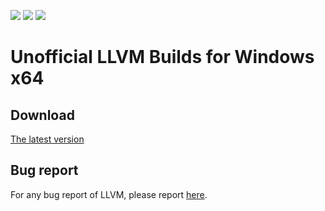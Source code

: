 <p align="left">
  <a href="https://github.com/misaka00251/llvm-windows-x64/releases/latest" target="_blank"><img src="https://img.shields.io/github/release/misaka00251/llvm-windows-x64.svg"></a>
  <a href="https://github.com/misaka00251/llvm-windows-x64/releases/latest" target="_blank"><img src="https://img.shields.io/github/downloads/misaka00251/llvm-windows-x64/latest/total.svg"></a>
  <a href="https://github.com/misaka00251/llvm-windows-x64/releases" target="_blank"><img src="https://img.shields.io/github/downloads/misaka00251/llvm-windows-x64/total.svg"></a>
</p>

# Unofficial LLVM Builds for Windows x64

## Download

[The latest version](https://github.com/misaka00251/llvm-windows-x64/releases)

## Bug report

For any bug report of LLVM, please report [here](https://bugs.llvm.org/).
